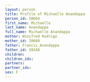 ```yaml
---
layout: person
title: Profile of Michaelle Anandappa
person_id: I0664
first_name: Michaelle
last_name: Anandappa
full_name: Michaelle Anandappa
mother: Winifred Rodrigo
mother_id: I0660
father: Francis Anandappa
father_id: I0348
children:
children_ids:
partners:
partner_ids:
sex: F
---
```


